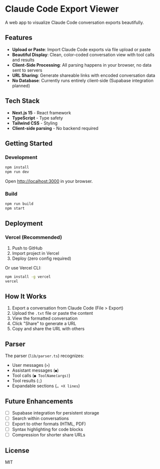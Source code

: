 # Claude Code Export Viewer

A web app to visualize Claude Code conversation exports beautifully.

## Features

- **Upload or Paste**: Import Claude Code exports via file upload or paste
- **Beautiful Display**: Clean, color-coded conversation view with tool calls and results
- **Client-Side Processing**: All parsing happens in your browser, no data sent to servers
- **URL Sharing**: Generate shareable links with encoded conversation data
- **No Database**: Currently runs entirely client-side (Supabase integration planned)

## Tech Stack

- **Next.js 15** - React framework
- **TypeScript** - Type safety
- **Tailwind CSS** - Styling
- **Client-side parsing** - No backend required

## Getting Started

### Development

```bash
npm install
npm run dev
```

Open [http://localhost:3000](http://localhost:3000) in your browser.

### Build

```bash
npm run build
npm start
```

## Deployment

### Vercel (Recommended)

1. Push to GitHub
2. Import project in Vercel
3. Deploy (zero config required)

Or use Vercel CLI:

```bash
npm install -g vercel
vercel
```

## How It Works

1. Export a conversation from Claude Code (File > Export)
2. Upload the `.txt` file or paste the content
3. View the formatted conversation
4. Click "Share" to generate a URL
5. Copy and share the URL with others

## Parser

The parser (`lib/parser.ts`) recognizes:
- User messages (`>`)
- Assistant messages (`●`)
- Tool calls (`● ToolName(args)`)
- Tool results (`⎿`)
- Expandable sections (`… +X lines`)

## Future Enhancements

- [ ] Supabase integration for persistent storage
- [ ] Search within conversations
- [ ] Export to other formats (HTML, PDF)
- [ ] Syntax highlighting for code blocks
- [ ] Compression for shorter share URLs

## License

MIT

